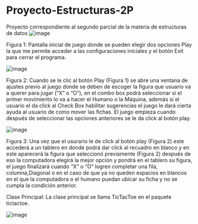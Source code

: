# Proyecto-Estructuras-2P
Proyecto correspondiente al segundo parcial de la materia de estructuras de datos 
![image](https://user-images.githubusercontent.com/73259474/130832782-6e8f9045-b13f-4dd2-baef-b11a4c0158a7.png)

Figura 1:  Pantalla inicial de juego donde se pueden elegir dos opciones Play la que me permite acceder a las configuraciones iniciales y el botón Exit para cerrar el programa.


![image](https://user-images.githubusercontent.com/73259474/130832924-7d68f999-a39e-415f-9327-014c4595b0c2.png)

 
Figura 2: Cuando se le clic al botón Play (Figura 1) se abre una ventana de ajustes previo al juego donde se deben de escoger la figura que usuario va a querer para jugar (“X” o “O”), en el combo box podrá seleccionar si el primer movimiento lo va a hacer el Humano o la Máquina, además si el usuario el da click al Check Box habilitar sugerencias el juego le dará cierta ayuda al usuario de como mover las fichas.
El juego empieza cuando después de seleccionar las opciones anteriores se le da click al botón play.

![image](https://user-images.githubusercontent.com/73259474/130832962-3d634e5e-f37b-41fd-9a18-f2ada3ae1224.png)


Figura 3: Una vez que el usurario le de click al botón play (Figura 2) este accederá a un tablero en donde podrá dar click al recuadro en blanco y en este aparecerá la figura que seleccionó previamente (Figura 2) después de eso la computadora elegirá la mejor opción y pondrá en el tablero su figura, el juego finalizará cuando “X” o “O” logren completar una fila, columna,Diagonal o en el caso de que ya no queden espacios en blancos en el que la computadora o el humano puedan ubicar su ficha y no se cumpla la condición anterior.  

Clase Principal: 
La clase principal se llama TicTacToe en el paquete tictactoe.
 
![image](https://user-images.githubusercontent.com/73259474/130832995-ccd8dfe4-5ed8-4365-9482-f2144ce6ed58.png)







